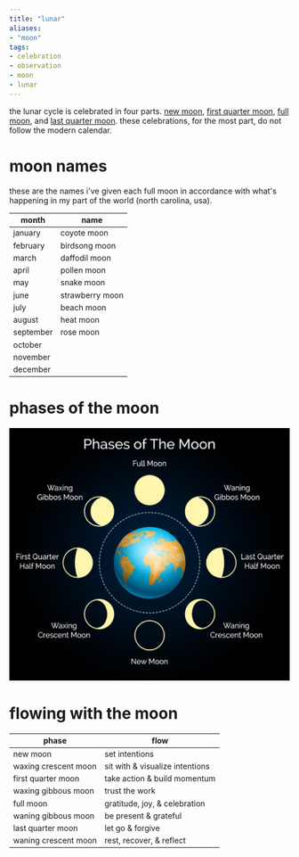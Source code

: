 ```yaml
---
title: "lunar"
aliases:
- "moon"
tags:
- celebration
- observation
- moon
- lunar
---
```


the lunar cycle is celebrated in four parts. [new moon](new%20moon.md), [first quarter moon](first%20quarter%20moon.md), [full moon](full%20moon.md), and [last quarter moon](last%20quarter%20moon.md). these celebrations, for the most part, do not follow the modern calendar.

# moon names

these are the names i've given each full moon in accordance with what's happening in my part of the world (north carolina, usa).

month|name
-|-
january|coyote moon
february|birdsong moon
march|daffodil moon
april|pollen moon
may|snake moon
june|strawberry moon
july|beach moon
august|heat moon
september|rose moon
october|
november|
december|

# phases of the moon

![](upload/lunar-phases-of-the-moon.png)

# flowing with the moon

phase|flow
-|-
new moon|set intentions
waxing crescent moon|sit with & visualize intentions
first quarter moon|take action & build momentum
waxing gibbous moon|trust the work
full moon|gratitude, joy, & celebration
waning gibbous moon|be present & grateful
last quarter moon|let go & forgive
waning crescent moon|rest, recover, & reflect